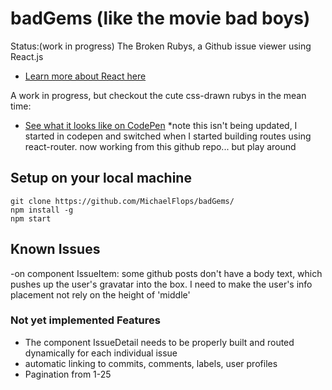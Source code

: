 # badGems (like the movie bad boys)
Status:(work in progress)
The Broken Rubys, a Github issue viewer using React.js

- [Learn more about React here](http://facebook.github.io/react)

A work in progress, but checkout the cute css-drawn rubys in the mean time:
- [See what it looks like on CodePen](https://codepen.io/michaelflops/full/grBAAZ/) *note this isn't being updated, I started in codepen and switched when I started building routes using react-router. now working from this github repo... but play around

## Setup on your local machine

```
git clone https://github.com/MichaelFlops/badGems/
npm install -g
npm start
```

## Known Issues

-on component IssueItem: some github posts don't have a body text, which pushes up the user's gravatar into the box.
I need to make the user's info placement not rely on the height of 'middle'

### Not yet implemented Features

- The component IssueDetail needs to be properly built and routed dynamically for each individual issue
- automatic linking to commits, comments, labels, user profiles
- Pagination from 1-25 


